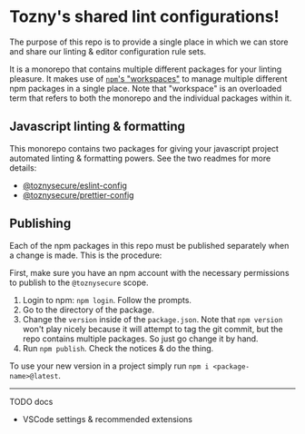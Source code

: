 # Tozny's shared lint configurations!

The purpose of this repo is to provide a single place in which we can store and share our linting & editor configuration rule sets.

It is a monorepo that contains multiple different packages for your linting pleasure. It makes use of [`npm`'s "workspaces"](https://docs.npmjs.com/cli/v8/using-npm/workspaces) to manage multiple different npm packages in a single place. Note that "workspace" is an overloaded term that refers to both the monorepo and the individual packages within it.

## Javascript linting & formatting
This monorepo contains two packages for giving your javascript project automated linting & formatting powers. See the two readmes for more details:
* [@toznysecure/eslint-config](./eslint-config#readme)
* [@toznysecure/prettier-config](./prettier-config#readme)

## Publishing
Each of the npm packages in this repo must be published separately when a change is made. This is the procedure:

First, make sure you have an npm account with the necessary permissions to publish to the `@toznysecure` scope.

1. Login to npm: `npm login`. Follow the prompts.
2. Go to the directory of the package.
3. Change the `version` inside of the `package.json`. Note that `npm version` won't play nicely because it will attempt to tag the git commit, but the repo contains multiple packages. So just go change it by hand.
4. Run `npm publish`. Check the notices & do the thing.

To use your new version in a project simply run `npm i <package-name>@latest`.

---

TODO docs
* VSCode settings & recommended extensions
